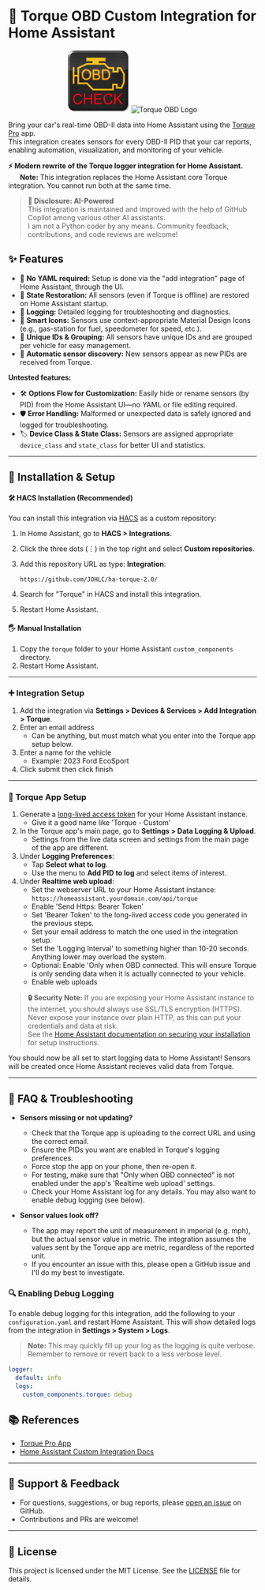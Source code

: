 # 🚗 **Torque OBD Custom Integration for Home Assistant**

<p align="center">
  <img src="https://raw.githubusercontent.com/home-assistant/brands/refs/heads/master/custom_integrations/torque_logger/icon%402x.png" alt="Torque OBD Logo" width="125" />
  <img src="https://brands.home-assistant.io/_/torque/logo@2x.png" alt="Torque OBD Logo" width="300" />
</p>

Bring your car's real-time OBD-II data into Home Assistant using the [Torque Pro](https://torque-bhp.com/) app.<br>
This integration creates sensors for every OBD-II PID that your car reports, enabling automation, visualization, and monitoring of your vehicle.

**⚡️ Modern rewrite of the Torque logger integration for Home Assistant.**<br>
&nbsp;&nbsp;&nbsp;&nbsp;&nbsp;&nbsp;**Note:** This integration replaces the Home Assistant core Torque integration. You cannot run both at the same time.

> **🤖 Disclosure: AI-Powered**<br>
> This integration is maintained and improved with the help of GitHub Copilot among various other AI assistants.<br> 
> I am not a Python coder by any means. Community feedback, contributions, and code reviews are welcome!

## ✨ **Features**
- 🔧 **No YAML required:** Setup is done via the "add integration" page of Home Assistant, through the UI. 
- 💾 **State Restoration:** All sensors (even if Torque is offline) are restored on Home Assistant startup.
- 📝 **Logging:** Detailed logging for troubleshooting and diagnostics.
- 🎨 **Smart Icons:** Sensors use context-appropriate Material Design Icons (e.g., gas-station for fuel, speedometer for speed, etc.).
- 🧩 **Unique IDs & Grouping:** All sensors have unique IDs and are grouped per vehicle for easy management.
- 🚙 **Automatic sensor discovery:** New sensors appear as new PIDs are received from Torque.

**Untested features:**

- 🛠️ **Options Flow for Customization:** Easily hide or rename sensors (by PID) from the Home Assistant UI—no YAML or file editing required.
- 🛡️ **Error Handling:** Malformed or unexpected data is safely ignored and logged for troubleshooting.
- 🏷️ **Device Class & State Class:** Sensors are assigned appropriate `device_class` and `state_class` for better UI and statistics.

---

## 🚀 **Installation & Setup**

#### 🛠️ **HACS Installation (Recommended)**

You can install this integration via [HACS](https://hacs.xyz/) as a custom repository:

1. In Home Assistant, go to **HACS > Integrations**.
2. Click the three dots (⋮) in the top right and select **Custom repositories**.
3. Add this repository URL as type: **Integration**:

   ```
   https://github.com/JOHLC/ha-torque-2.0/
   ```

4. Search for "Torque" in HACS and install this integration.
5. Restart Home Assistant.

#### 🖐️ **Manual Installation**

1. Copy the `torque` folder to your Home Assistant `custom_components` directory.
2. Restart Home Assistant.

---
### ➕ **Integration Setup**

1. Add the integration via **Settings > Devices & Services > Add Integration > Torque**.
2. Enter an email address
   - Can be anything, but must match what you enter into the Torque app setup below.
3. Enter a name for the vehicle
   - Example: 2023 Ford EcoSport
4. Click submit then click finish

---

### 📱 **Torque App Setup**
1. Generate a [long-lived access token](https://community.home-assistant.io/t/how-to-get-long-lived-access-token/162159/5?) for your Home Assistant instance. 
   - Give it a good name like 'Torque - Custom' 
2. In the Torque app's main page, go to **Settings > Data Logging & Upload**.
   - Settings from the live data screen and settings from the main page of the app are different.  
3. Under **Logging Preferences**:
    - Tap **Select what to log**.
    - Use the menu to **Add PID to log** and select items of interest.
4. Under **Realtime web upload**:
    - Set the webserver URL to your Home Assistant instance: `https://homeassistant.yourdomain.com/api/torque`
    - Enable 'Send Https: Bearer Token'
    - Set 'Bearer Token' to the long-lived access code you generated in the previous steps.
    - Set your email address to match the one used in the integration setup.
    - Set the 'Logging Interval' to something higher than 10-20 seconds. Anything lower may overload the system.
    - Optional: Enable 'Only when OBD connected. This will ensure Torque is only sending data when it is actually connected to your vehicle. 
    - Enable web uploads
> **🔒 Security Note:**
> If you are exposing your Home Assistant instance to the internet, you should always use SSL/TLS encryption (HTTPS).<br>
Never expose your instance over plain HTTP, as this can put your credentials and data at risk.<br>
See the [Home Assistant documentation on securing your installation](https://www.home-assistant.io/docs/configuration/securing/) for setup instructions.

You should now be all set to start logging data to Home Assistant!
Sensors will be created once Home Assistant recieves valid data from Torque. 

---

## 🙋 **FAQ & Troubleshooting**

- **Sensors missing or not updating?**
    - Check that the Torque app is uploading to the correct URL and using the correct email.
    - Ensure the PIDs you want are enabled in Torque's logging preferences.
    - Force stop the app on your phone, then re-open it.
    - For testing, make sure that "Only when OBD connected" is not enabled under the app's 'Realtime web upload' settings.
    - Check your Home Assistant log for any details. You may also want to enable debug logging (see below).

- **Sensor values look off?**
    - The app may report the unit of measurement in imperial (e.g. mph), but the actual sensor value in metric. The integration assumes the values sent by the Torque app are metric, regardless of the reported unit.
    - If you encounter an issue with this, please open a GitHub issue and I'll do my best to investigate.

### 🔍 **Enabling Debug Logging**

To enable debug logging for this integration, add the following to your `configuration.yaml` and restart Home Assistant. This will show detailed logs from the integration in **Settings > System > Logs**.

> **Note:** This may quickly fill up your log as the logging is quite verbose. Remember to remove or revert back to a less verbose level.

```yaml
logger:
  default: info
  logs:
    custom_components.torque: debug
```

## 📚 **References**

- [Torque Pro App](https://torque-bhp.com/)
- [Home Assistant Custom Integration Docs](https://developers.home-assistant.io/docs/creating_integration_file_structure/)

---

## 📨 **Support & Feedback**

- For questions, suggestions, or bug reports, please [open an issue](https://github.com/JOHLC/ha-torque-2.0/issues) on GitHub.
- Contributions and PRs are welcome!

---

## 📝 License

This project is licensed under the MIT License. See the [LICENSE](LICENSE) file for details.
